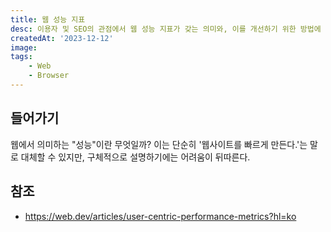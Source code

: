 ```yaml
---
title: 웹 성능 지표
desc: 이용자 및 SEO의 관점에서 웹 성능 지표가 갖는 의미와, 이를 개선하기 위한 방법에 대해 살펴본다.
createdAt: '2023-12-12'
image: 
tags:
    - Web
    - Browser
---
```


## 들어가기

웹에서 의미하는 "성능"이란 무엇일까? 이는 단순히 '웹사이트를 빠르게 만든다.'는 말로 대체할 수 있지만, 구체적으로 설명하기에는 어려움이 뒤따른다.


## 참조
- https://web.dev/articles/user-centric-performance-metrics?hl=ko
